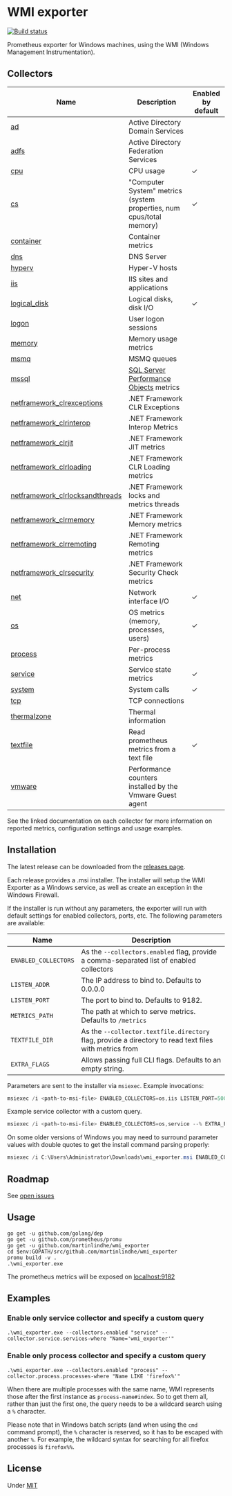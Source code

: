 # WMI exporter

[![Build status](https://ci.appveyor.com/api/projects/status/ljwan71as6pf2joe/branch/master?svg=true)](https://ci.appveyor.com/project/martinlindhe/wmi-exporter)

Prometheus exporter for Windows machines, using the WMI (Windows Management Instrumentation).


## Collectors

Name     | Description | Enabled by default
---------|-------------|--------------------
[ad](docs/collector.ad.md) | Active Directory Domain Services |
[adfs](docs/collector.adfs.md) | Active Directory Federation Services |
[cpu](docs/collector.cpu.md) | CPU usage | &#10003;
[cs](docs/collector.cs.md) | "Computer System" metrics (system properties, num cpus/total memory) | &#10003;
[container](docs/collector.container.md) | Container metrics |
[dns](docs/collector.dns.md) | DNS Server |
[hyperv](docs/collector.hyperv.md) | Hyper-V hosts |
[iis](docs/collector.iis.md) | IIS sites and applications |
[logical_disk](docs/collector.logical_disk.md) | Logical disks, disk I/O | &#10003;
[logon](docs/collector.logon.md) | User logon sessions |
[memory](docs/collector.memory.md) | Memory usage metrics |
[msmq](docs/collector.msmq.md) | MSMQ queues |
[mssql](docs/collector.mssql.md) | [SQL Server Performance Objects](https://docs.microsoft.com/en-us/sql/relational-databases/performance-monitor/use-sql-server-objects#SQLServerPOs) metrics  |
[netframework_clrexceptions](docs/collector.netframework_clrexceptions.md) | .NET Framework CLR Exceptions |
[netframework_clrinterop](docs/collector.netframework_clrinterop.md) | .NET Framework Interop Metrics |
[netframework_clrjit](docs/collector.netframework_clrjit.md) | .NET Framework JIT metrics |
[netframework_clrloading](docs/collector.netframework_clrloading.md) | .NET Framework CLR Loading metrics |
[netframework_clrlocksandthreads](docs/collector.netframework_clrlocksandthreads.md) | .NET Framework locks and metrics threads |
[netframework_clrmemory](docs/collector.netframework_clrmemory.md) |  .NET Framework Memory metrics |
[netframework_clrremoting](docs/collector.netframework_clrremoting.md) | .NET Framework Remoting metrics |
[netframework_clrsecurity](docs/collector.netframework_clrsecurity.md) | .NET Framework Security Check metrics |
[net](docs/collector.net.md) | Network interface I/O | &#10003;
[os](docs/collector.os.md) | OS metrics (memory, processes, users) | &#10003;
[process](docs/collector.process.md) | Per-process metrics |
[service](docs/collector.service.md) | Service state metrics | &#10003;
[system](docs/collector.system.md) | System calls | &#10003;
[tcp](docs/collector.tcp.md) | TCP connections |
[thermalzone](docs/collector.thermalzone.md) | Thermal information
[textfile](docs/collector.textfile.md) | Read prometheus metrics from a text file | &#10003;
[vmware](docs/collector.vmware.md) | Performance counters installed by the Vmware Guest agent |

See the linked documentation on each collector for more information on reported metrics, configuration settings and usage examples.

## Installation
The latest release can be downloaded from the [releases page](https://github.com/martinlindhe/wmi_exporter/releases).

Each release provides a .msi installer. The installer will setup the WMI Exporter as a Windows service, as well as create an exception in the Windows Firewall.

If the installer is run without any parameters, the exporter will run with default settings for enabled collectors, ports, etc. The following parameters are available:

Name | Description
-----|------------
`ENABLED_COLLECTORS` | As the `--collectors.enabled` flag, provide a comma-separated list of enabled collectors
`LISTEN_ADDR` | The IP address to bind to. Defaults to 0.0.0.0
`LISTEN_PORT` | The port to bind to. Defaults to 9182.
`METRICS_PATH` | The path at which to serve metrics. Defaults to `/metrics`
`TEXTFILE_DIR` | As the `--collector.textfile.directory` flag, provide a directory to read text files with metrics from
`EXTRA_FLAGS` | Allows passing full CLI flags. Defaults to an empty string.

Parameters are sent to the installer via `msiexec`. Example invocations:

```powershell
msiexec /i <path-to-msi-file> ENABLED_COLLECTORS=os,iis LISTEN_PORT=5000
```

Example service collector with a custom query.
```powershell
msiexec /i <path-to-msi-file> ENABLED_COLLECTORS=os,service --% EXTRA_FLAGS="--collector.service.services-where ""Name LIKE 'sql%'"""
```

On some older versions of Windows you may need to surround parameter values with double quotes to get the install command parsing properly:
```powershell
msiexec /i C:\Users\Administrator\Downloads\wmi_exporter.msi ENABLED_COLLECTORS="ad,iis,logon,memory,process,tcp,thermalzone" TEXTFILE_DIR="C:\custom_metrics\"
```

## Roadmap

See [open issues](https://github.com/martinlindhe/wmi_exporter/issues)


## Usage

    go get -u github.com/golang/dep
    go get -u github.com/prometheus/promu
    go get -u github.com/martinlindhe/wmi_exporter
    cd $env:GOPATH/src/github.com/martinlindhe/wmi_exporter
    promu build -v .
    .\wmi_exporter.exe

The prometheus metrics will be exposed on [localhost:9182](http://localhost:9182)

## Examples

### Enable only service collector and specify a custom query

    .\wmi_exporter.exe --collectors.enabled "service" --collector.service.services-where "Name='wmi_exporter'"

### Enable only process collector and specify a custom query

    .\wmi_exporter.exe --collectors.enabled "process" --collector.process.processes-where "Name LIKE 'firefox%'"

When there are multiple processes with the same name, WMI represents those after the first instance as `process-name#index`. So to get them all, rather than just the first one, the query needs to be a wildcard search using a `%` character.

Please note that in Windows batch scripts (and when using the `cmd` command prompt), the `%` character is reserved, so it has to be escaped with another `%`. For example, the wildcard syntax for searching for all firefox processes is `firefox%%`.


## License

Under [MIT](LICENSE)
